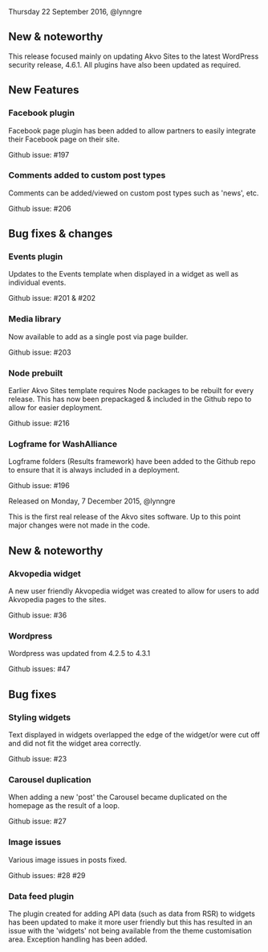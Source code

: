 Thursday 22 September 2016, @lynngre

## New & noteworthy

This release focused mainly on updating Akvo Sites to the latest WordPress security release, 4.6.1.  All plugins have also been updated as required.

## New Features

###  Facebook plugin
Facebook page plugin has been added to allow partners to easily integrate their Facebook page on their site.

Github issue: #197 

### Comments added to custom post types
Comments can be added/viewed on custom post types such as 'news', etc.

Github issue: #206 


## Bug fixes & changes

###  Events plugin
Updates to the Events template when displayed in a widget as well as individual events.

Github issue: #201  & #202 

### Media library
Now available to add as a single post via page builder.

Github issue:  #203 

### Node prebuilt 
Earlier Akvo Sites template requires Node packages to be rebuilt for every release. This has now been prepackaged & included in the Github repo to allow for easier deployment.

Github issue:  #216 

### Logframe for WashAlliance
Logframe folders (Results framework) have been added to the Github repo to ensure that it is always included in a deployment.  

Github issue:  #196 


Released on Monday, 7 December 2015, @lynngre

This is the first real release of the Akvo sites software. Up to this point major changes were not made in the code.

## New & noteworthy

### Akvopedia widget

A new user friendly Akvopedia widget was created to allow for users to add Akvopedia pages to the sites. 

Github issue: #36 

### Wordpress

Wordpress was updated from 4.2.5 to 4.3.1

Github issues: #47 


## Bug fixes

### Styling widgets

Text displayed in widgets overlapped the edge of the widget/or were cut off and did not fit the widget area correctly.

Github issue: #23 

### Carousel duplication

When adding a new 'post' the Carousel became duplicated on the homepage as the result of a loop.

Github issue: #27 


### Image issues

Various image issues in posts fixed.

Github issues: #28 #29 

### Data feed plugin

The plugin created for adding API data (such as data from RSR) to widgets has been updated to make it more user friendly but this has resulted in an issue with the 'widgets' not being available from the theme customisation area. Exception handling has been added.




